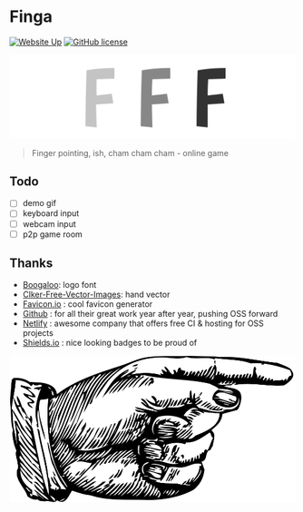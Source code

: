 # Finga

[![Website Up](https://img.shields.io/website/https/finga.netlify.app.svg)](https://finga.netlify.app)
[![GitHub license](https://img.shields.io/github/license/shuunen/finga.svg?color=informational)](https://github.com/Shuunen/finga/blob/master/LICENSE)

![demo](docs/logo.svg)

> Finger pointing, ish, cham cham cham - online game

## Todo

- [ ] demo gif
- [ ] keyboard input
- [ ] webcam input
- [ ] p2p game room

## Thanks

- [Boogaloo](https://fonts.google.com/specimen/Boogaloo): logo font
- [Clker-Free-Vector-Images](https://pixabay.com/images/id-29723/): hand vector
- [Favicon.io](https://favicon.io) : cool favicon generator
- [Github](https://github.com) : for all their great work year after year, pushing OSS forward
- [Netlify](https://netlify.com) : awesome company that offers free CI & hosting for OSS projects
- [Shields.io](https://shields.io) : nice looking badges to be proud of

![hand](public/hand.svg)
